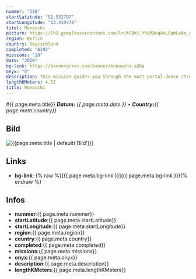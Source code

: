 ```yaml
---
nummer: "258"
startLatitude: "52.531797"
startLongitude: "13.419476"
titel: Monouchi
picture: https://lh3.googleusercontent.com/lr/AFBm1_YhUMBvqAmLCpmLeAo_oMvI3d8hj1fWRkvi_-D8LbdDLvpVu0SEhNA-xbJLJ1C1hdFQRPsl225VNpNgJ1gReh_ynl7d3BR-xwzpNBK_anAohOJhXr4sWorrf2mikZTMPacq_ZaWYw5i4jDxVLdG_kC15cLHeN19I0XC1pSQrY9LIw_11sLV7X4Th197s94ybHLf14MnDYJx-BLuzgjrfl9ysP4lXF8Ye4Y7b2jSg996i09cXpmp6frPNTWtbSMN7l3DgJ_VUkraV_aQZv2MJscgV8fcQ60IdrYLt2MkA0vyy32gonK1hEBWwlyEbdBvlKJF5n2Msb8UGbPoT1kZ_wm4YvnZ9T4K6IoU6vGdL30XTeM_LygOIcwspUABL4QZVCBkdnSfDDVYLjtZDzQ6EcAsVtH1W2U0yIgmxSIpTjnXD-xqavphO1uNnVg99-E_NXGTr2bT2E5K0HDcNSZwWr6SABLE4SIbNE6wRErPITZ4jj4Y1F8Fd0ILxpanI8uWMwSJEnLXNCVbgmROCaSgoDh1F3SFE4DMDP4fJbHuDALRPOjlZDVEmCltToqlWYoSgg0DPorVB3A7rptjyMFBhxDV8x7L3GkYBkwMFwEn0xJHaANPP1oiyTWrpp8RCXsyXCe1OQ7EqfcjtgptvuiCnzaOZ3VJOV818bAUCWAa5qGirUGDvxV5l3fzTjBUM9Yp4TpYkOti_UF8XTtevW0TlswOjarRtBqMZo-ce3ZgXRj81cJXtypHrIduF7KTt7RBwuCm-tBUss45aWve7wSXWAYqnPP0Lsfc8-5l5XNZOWk5kcAm3VaDgySyVU5triiqh99LK6yNBlvp5Ui2wL20uCNL20ewEuo
region: Berlin
country: Deutschland
completed: "6192"
missions: "18"
date: "2020"
bg-link: https://bannergress.com/banner/monouchi-a26a
onyx: "0"
description: This mission guides you through the most portal dence streets of the Berliner Winsviertel and Bötzowviertel. If you complete all 6 missions, you will get an awesome banner of a Japanese Katana.
lengthKMeters: 4,52
title: Monouchi
---
```


#{{ page.meta.title}}
_**Datum:** {{ page.meta.date }} • **Country:**{{ page.meta.country}}_

## Bild
![{{page.meta.title | default('Bild')}}]({{page.meta.picture}})

## Links
- **bg-link**: {% raw %}[{{ page.meta.bg-link }}]({{ page.meta.bg-link }}){% endraw %}

## Infos
- **nummer**:{{ page.meta.nummer}}
- **startLatitude**:{{ page.meta.startLatitude}}
- **startLongitude**:{{ page.meta.startLongitude}}
- **region**:{{ page.meta.region}}
- **country**:{{ page.meta.country}}
- **completed**:{{ page.meta.completed}}
- **missions**:{{ page.meta.missions}}
- **onyx**:{{ page.meta.onyx}}
- **description**:{{ page.meta.description}}
- **lengthKMeters**:{{ page.meta.lengthKMeters}}

